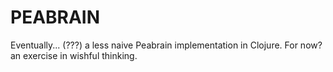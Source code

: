 # PEABRAIN

Eventually... (???) a less naive Peabrain implementation in Clojure. For now? an exercise in wishful thinking.
